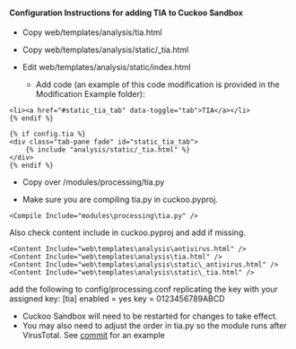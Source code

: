 #### Configuration Instructions for adding TIA to Cuckoo Sandbox

* Copy web/templates/analysis/tia.html

* Copy web/templates/analysis/static/_tia.html

* Edit web/templates/analysis/static/index.html

  * Add code (an example of this code modification is provided in the Modification Example folder):

```{% if config.tia and analysis.info.category == "file" %}
<li><a href="#static_tia_tab" data-toggle="tab">TIA</a></li>
{% endif %}

{% if config.tia %}
<div class="tab-pane fade" id="static_tia_tab">
    {% include "analysis/static/_tia.html" %}
</div>
{% endif %}
```

* Copy over /modules/processing/tia.py

* Make sure you are compiling tia.py in cuckoo.pyproj.

```
<Compile Include="modules\processing\tia.py" />
```

Also check content include in cuckoo.pyproj and add if missing.
```
<Content Include="web\templates\analysis\antivirus.html" />
<Content Include="web\templates\analysis\tia.html" />
<Content Include="web\templates\analysis\static\_antivirus.html" />
<Content Include="web\templates\analysis\static\_tia.html" />
```
add the following to config/processing.conf replicating the key with your assigned key:
[tia]
enabled = yes
key = 0123456789ABCD

* Cuckoo Sandbox will need to be restarted for changes to take effect. 
* You may also need to adjust the order in tia.py so the module runs after VirusTotal. See [commit](https://github.com/RandomRhythm/threatintelligenceaggregator/commit/82ba02044f0eb35ee2970646ae8f7de822bb96fd) for an example
